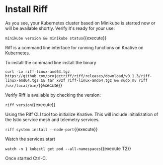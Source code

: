 # Install Riff #

As you see, your Kubernetes cluster based on Minikube is started now or will be available shortly. Verify it's ready for your use:

`minikube version && minikube status`{{execute}}

Riff is a command line interface for running functions on Knative on Kubernetes.  

To install the command line install the binary

`curl -Lo riff-linux-amd64.tgz https://github.com/projectriff/riff/releases/download/v0.1.3/riff-linux-amd64.tgz && tar xvzf riff-linux-amd64.tgz && sudo mv riff /usr/local/bin/`{{execute}}

Verify Riff is available by checking the version:

`riff version`{{execute}}

Using the Riff CLI tool too initialize Knative. This will include initialization of the Istio service mesh and telemetry services.

`riff system install --node-port`{{execute}}

Watch the services start

`watch -n 1 kubectl get pod --all-namespaces`{{execute T2}}

Once started Ctrl-C.

